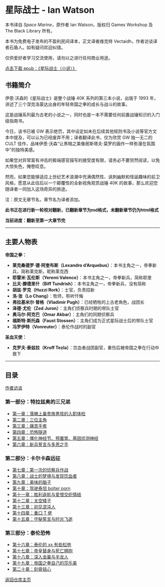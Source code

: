 # 星际战士 - Ian Watson

本书译自 *Space Marine*，原作者 Ian Watson，版权归 Games Workshop 及 The Black Library 所有。

本书为免费电子发布的不盈利民间译本，正文译者维克特 Vectaidh，作者访谈译者石盾人。如有疑问欢迎纠错。

仅供爱好者学习交流使用，请勿以之进行任何商业用途。

[点击下载 epub：《星际战士（小说）》](星际战士（小说）.epub)

## 书籍简介

伊恩·沃森的《星际战士》是整个战锤 40K 系列的第三本小说，出版于 1993 年，讲述了三个涅克洛蒙达出身的年轻帝国之拳的成长与战斗的故事。

这是战锤系列最为古老的小说之一，同时也是一本不需要任何前置战锤知识的入门级指南书。

今日，该书已被 GW 表示绝罚，其中设定如未在后续其他规则书及小说等官方文本中提及，可以认为已经废弃不用；译者翻译此书，仅为欣赏 GW 独一无二的 CULT 佳作，品味伊恩·沃森“让黑暗之美像居斯塔夫·莫罗的画作一样弥漫在氛围中”的独特美感。

如果您对异常富有冲击的极端感官描写的接受度有限，请务必不要贸然阅读，以免大惊失色，掩卷叹息。

然而，如果您能够适应上世纪艺术浪潮中充满偶然性、讽刺幽默和怪诞趣味的前卫风格，愿意从此往后以一个颠覆性的全新视角观赏战锤 40K 的故事，那么欢迎您随译者一同加入这场奇异的旅途。

注：原文无章节名，章节名为译者添加。

**此书正在进行新一轮校对翻新，已翻新章节为md格式，未翻新章节仍为html格式**

**当前进度：翻新至第一大章节完**

---

## 主要人物表

**帝国之拳：**
- **莱克桑德罗·德·阿奎布斯（Lexandro d’Arquebus）**：本书主角之一，帝拳新兵，简称莱克斯，昵称莱克西
- **耶雷米·瓦伦斯（Yeremi Valence）**：本书主角之一，帝拳新兵，简称耶里
- **比夫·滕德里什（Biff Tundrish）**：本书主角之一，帝拳新兵，没有简称
- **胡兹·罗克（Huzzi Rork）**：士官，负责招新
- **洛·张（Lo Chang）**：牧师，聆听忏悔
- **弗拉基米尔·普格（Vladimir Pugh）**：已经牺牲的上古老角色，战团长
- **泽德·尤伦（Zed Juron）**：主角们侦察兵时期的带队士官
- **奥马尔·阿克巴（Omar Akbar）**：主角们的同期侦察兵
- **福斯特·斯托森（Faust Stossen）**：主角们成为正式星际战士后的带队士官
- **冯罗伊特（Vonreuter）**：泰伦作战时的副官

**圣血天使：**
- **克罗夫·泰兹拉（Kroff Tezla）**：饮血者战团副官，重伤后被帝国之拳在行动中救下

---

## 目录

[作者访谈](/CommorraghNotGomorrah/Space_Marine/author_interview.html)

### 第一部分：特拉兹奥的三兄弟
- [第一章：落魄上巢贵族男孩的入职体检](/CommorraghNotGomorrah/Space_Marine/chapter1)
- [第二章：三位主角](/CommorraghNotGomorrah/Space_Marine/chapter2)
- [第三章：痛苦手套](/CommorraghNotGomorrah/Space_Marine/chapter3)
- [第四章：恐怖隧道](/CommorraghNotGomorrah/Space_Marine/chapter4)
- [第五章：僵化神经节、预置胃、基因侦测神经](/CommorraghNotGomorrah/Space_Marine/chapter5)
- [第六章：新兵誓言与多恩之手](/CommorraghNotGomorrah/Space_Marine/chapter6)

### 第二部分：卡尔卡森远征
- [第七章：第一次的侦察兵作战](/CommorraghNotGomorrah/Space_Marine/chapter7)
- [第八章：战士的梦境与发现饮血者](/CommorraghNotGomorrah/Space_Marine/chapter8)
- [第九章：美味的脑子](/CommorraghNotGomorrah/Space_Marine/chapter9)
- [第十章：驾驶泰坦 bolter porn](/CommorraghNotGomorrah/Space_Marine/chapter10)
- [第十一章：胜利返航与爱恨交织情结](/CommorraghNotGomorrah/Space_Marine/chapter11)
- [第十二章：太空矮子](/CommorraghNotGomorrah/Space_Marine/chapter12)
- [第十三章：初见混沌人](/CommorraghNotGomorrah/Space_Marine/chapter13)
- [第十四章：重口 T 佬](/CommorraghNotGomorrah/Space_Marine/chapter14)
- [第十五章：守秘誓言与时光飞逝](/CommorraghNotGomorrah/Space_Marine/chapter15)

### 第三部分：泰伦恐怖
- [第十六章：泰伦的 xx 有些松弛](/CommorraghNotGomorrah/Space_Marine/chapter16)
- [第十七章：帝皇替身与死亡拥抱](/CommorraghNotGomorrah/Space_Marine/chapter17)
- [第十八章：深入虫巢与半龙人](/CommorraghNotGomorrah/Space_Marine/chapter18)
- [第十九章：帝国之拳自己的莎乐美](/CommorraghNotGomorrah/Space_Marine/chapter19)
- [第二十章：刻骨铭心](/CommorraghNotGomorrah/Space_Marine/chapter20)


[返回仓库主页](/CommorraghNotGomorrah/index)
